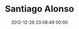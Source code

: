 ---
title: "Santiago Alonso"
date: 2012-12-26 23:08:49 00:00
permalink: /sntaln
twitter: "sntaln"
likes: [1526,1545,112,66,134,515,1587,1588,447,53,1464,1602]
id: 1709
gravatar: "http://www.gravatar.com/avatar/f5368a116837996d8b74e26e78e6341c"
---
